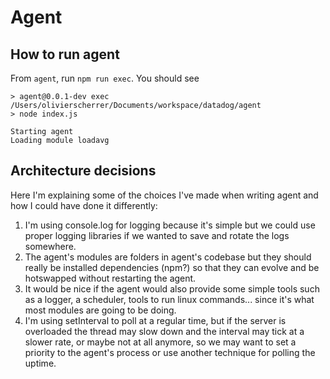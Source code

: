 # Agent

## How to run agent

From `agent`, run `npm run exec`. You should see

```
> agent@0.0.1-dev exec /Users/olivierscherrer/Documents/workspace/datadog/agent
> node index.js

Starting agent
Loading module loadavg
```

## Architecture decisions

Here I'm explaining some of the choices I've made when writing agent and how I could have done it differently:

1. I'm using console.log for logging because it's simple but we could use proper logging libraries if we wanted to save and rotate the logs somewhere.
2. The agent's modules are folders in agent's codebase but they should really be installed dependencies (npm?) so that they can evolve and be hotswapped without restarting the agent.
3. It would be nice if the agent would also provide some simple tools such as a logger, a scheduler, tools to run linux commands... since it's what most modules are going to be doing.
4. I'm using setInterval to poll at a regular time, but if the server is overloaded the thread may slow down and the interval may tick at a slower rate, or maybe not at all anymore,
 so we may want to set a priority to the agent's process or use another technique for polling the uptime.